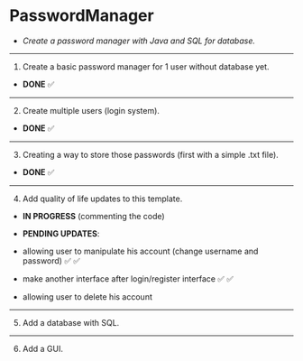 # PasswordManager

- *Create a password manager with Java and SQL for database.*
----------------------------------------------------------------------------------

1. Create a basic password manager for 1 user without database yet.
- **DONE** :white_check_mark:
---------------------------------------------------------------------------------
2. Create multiple users (login system).
- **DONE** :white_check_mark:
---------------------------------------------------------------------------------
3. Creating a way to store those passwords (first with a simple .txt file).
- **DONE** :white_check_mark:
---------------------------------------------------------------------------------
4. Add quality of life updates to this template.
- **IN PROGRESS** (commenting the code)

- **PENDING UPDATES**:  
- allowing user to manipulate his account (change username and password) :white_check_mark: :white_check_mark:
- make another interface after login/register interface :white_check_mark: :white_check_mark:
- allowing user to delete his account
---------------------------------------------------------------------------------
5. Add a database with SQL.

---------------------------------------------------------------------------------
6. Add a GUI.


 
